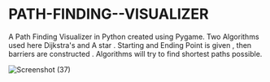 # PATH-FINDING--VISUALIZER

A Path Finding Visualizer in Python created using Pygame. Two Algorithms used here Dijkstra's and A star . 
Starting and Ending Point is given , then barriers are constructed . Algorithms will try to find shortest paths possible.


![Screenshot (37)](https://user-images.githubusercontent.com/63665257/127690048-a492d3d6-352a-4275-b27b-5051558352ec.png)


